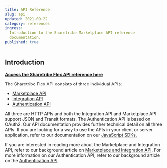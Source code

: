 ```yaml
---
title: API Reference
slug: api
updated: 2021-09-22
category: references
ingress:
  Introduction to the Sharetribe Marketplace API reference
  documentation.
published: true
---
```


## Introduction

**[Access the Sharetribe Flex API reference here](https://www.sharetribe.com/api-reference)**

The Sharetribe Flex API consists of three individual APIs:

- [Marketplace API](https://www.sharetribe.com/api-reference/marketplace.html)
- [Integration API](https://www.sharetribe.com/api-reference/integration.html)
- [Authentication API](https://www.sharetribe.com/api-reference/authentication.html)

All three are HTTP APIs and both the Integration API and Marketplace API
support JSON and Transit formats. The Authentication API is based on
OAuth2. Our API documentation provides further technical detail on all
three APIs. If you are looking for a way to use the APIs in your client
or server application, refer to our documentation on our
[JavaScript SDKs.](https://sharetribe.github.io/flex-sdk-js/)

If you are interested in reading more about the Marketplace and
Integration API, refer to our background article on
[Marketplace and Integration API](/background/marketplace-api-integration-api/).
For more information on our Authentication API, refer to our background
article on the [Authentication API](/background/authentication-api/).
